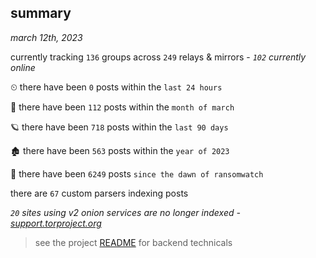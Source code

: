 
## summary
_march 12th, 2023_

currently tracking `136` groups across `249` relays & mirrors - _`102` currently online_

⏲ there have been `0` posts within the `last 24 hours`

🦈 there have been `112` posts within the `month of march`

🪐 there have been `718` posts within the `last 90 days`

🏚 there have been `563` posts within the `year of 2023`

🦕 there have been `6249` posts `since the dawn of ransomwatch`

there are `67` custom parsers indexing posts

_`20` sites using v2 onion services are no longer indexed - [support.torproject.org](https://support.torproject.org/onionservices/v2-deprecation/)_

> see the project [README](https://github.com/joshhighet/ransomwatch#ransomwatch--) for backend technicals
